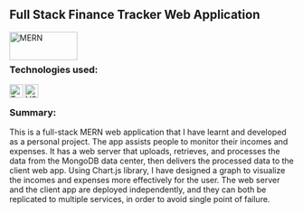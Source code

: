 ## Full Stack Finance Tracker Web Application

<img align="left" alt="MERN" height="50px" width="120px" src="https://upload.wikimedia.org/wikipedia/commons/thumb/9/94/MERN-logo.png/640px-MERN-logo.png" />

<br/>
<br/>

### Technologies used:

<img align="left" alt="TypeScript" width="24px" src="https://upload.wikimedia.org/wikipedia/commons/thumb/4/4c/Typescript_logo_2020.svg/640px-Typescript_logo_2020.svg.png" />
<img align="left" alt="VSCode" width="24px" src="https://upload.wikimedia.org/wikipedia/commons/thumb/9/9a/Visual_Studio_Code_1.35_icon.svg/640px-Visual_Studio_Code_1.35_icon.svg.png" />

<br/>

### Summary:

This is a full-stack MERN web application that I have learnt and developed as a personal project. The app assists people to monitor their incomes and expenses. It has a web server that uploads, retrieves, and processes the data from the MongoDB data center, then delivers the processed data to the client web app. Using Chart.js library, I have designed a graph to visualize the incomes and expenses more effectively for the user. The web server and the client app are deployed independently, and they can both be replicated to multiple services, in order to avoid single point of failure.
